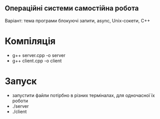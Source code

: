 ## Операційні системи самостійна робота
Варіант: тема програми блокуючі запити, async, Unix-сокети, С++


# Компіляція
- g++ server.cpp -o server
- g++ client.cpp -o client
# Запуск
- запустити файли потірбно в різних терміналах, для одночасної їх роботи
- ./server
- ./client